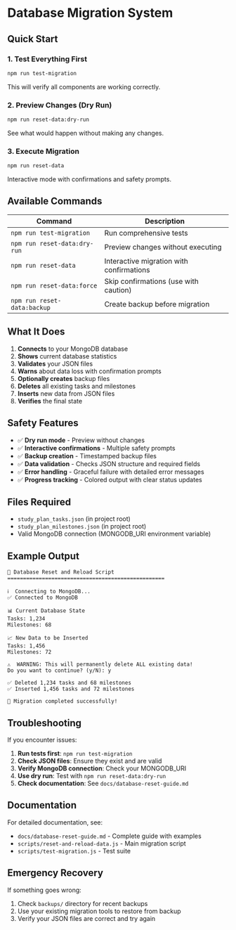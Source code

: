# Database Migration System

## Quick Start

### 1. Test Everything First
```bash
npm run test-migration
```
This will verify all components are working correctly.

### 2. Preview Changes (Dry Run)
```bash
npm run reset-data:dry-run
```
See what would happen without making any changes.

### 3. Execute Migration
```bash
npm run reset-data
```
Interactive mode with confirmations and safety prompts.

## Available Commands

| Command | Description |
|---------|-------------|
| `npm run test-migration` | Run comprehensive tests |
| `npm run reset-data:dry-run` | Preview changes without executing |
| `npm run reset-data` | Interactive migration with confirmations |
| `npm run reset-data:force` | Skip confirmations (use with caution) |
| `npm run reset-data:backup` | Create backup before migration |

## What It Does

1. **Connects** to your MongoDB database
2. **Shows** current database statistics
3. **Validates** your JSON files
4. **Warns** about data loss with confirmation prompts
5. **Optionally creates** backup files
6. **Deletes** all existing tasks and milestones
7. **Inserts** new data from JSON files
8. **Verifies** the final state

## Safety Features

- ✅ **Dry run mode** - Preview without changes
- ✅ **Interactive confirmations** - Multiple safety prompts
- ✅ **Backup creation** - Timestamped backup files
- ✅ **Data validation** - Checks JSON structure and required fields
- ✅ **Error handling** - Graceful failure with detailed error messages
- ✅ **Progress tracking** - Colored output with clear status updates

## Files Required

- `study_plan_tasks.json` (in project root)
- `study_plan_milestones.json` (in project root)
- Valid MongoDB connection (MONGODB_URI environment variable)

## Example Output

```
🔄 Database Reset and Reload Script
==================================================

ℹ️  Connecting to MongoDB...
✅ Connected to MongoDB

📊 Current Database State
Tasks: 1,234
Milestones: 68

📈 New Data to be Inserted
Tasks: 1,456
Milestones: 72

⚠️  WARNING: This will permanently delete ALL existing data!
Do you want to continue? (y/N): y

✅ Deleted 1,234 tasks and 68 milestones
✅ Inserted 1,456 tasks and 72 milestones

🎉 Migration completed successfully!
```

## Troubleshooting

If you encounter issues:

1. **Run tests first**: `npm run test-migration`
2. **Check JSON files**: Ensure they exist and are valid
3. **Verify MongoDB connection**: Check your MONGODB_URI
4. **Use dry run**: Test with `npm run reset-data:dry-run`
5. **Check documentation**: See `docs/database-reset-guide.md`

## Documentation

For detailed documentation, see:
- `docs/database-reset-guide.md` - Complete guide with examples
- `scripts/reset-and-reload-data.js` - Main migration script
- `scripts/test-migration.js` - Test suite

## Emergency Recovery

If something goes wrong:
1. Check `backups/` directory for recent backups
2. Use your existing migration tools to restore from backup
3. Verify your JSON files are correct and try again

